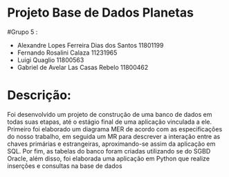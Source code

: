 # Projeto Base de Dados Planetas

#Grupo 5 :
* Alexandre Lopes Ferreira Dias dos Santos 11801199
* Fernando Rosalini Calaza 11231965
* Luigi Quaglio 11800563
* Gabriel de Avelar Las Casas Rebelo 11800462

# Descrição: 
Foi desenvolvido um projeto de construção de uma banco de dados em todas suas etapas, até o estágio final de uma aplicação vinculada a ele. Primeiro foi elaborado um diagrama MER de acordo com as especificações do nosso trabalho, em seguida um MR para descrever a interação entre as chaves primárias e estrangeiras, aproximando-se assim da aplicação em SQL.
Por fim, as tabelas do banco foram criadas utilizando se do SGBD Oracle, além disso, foi elaborada uma aplicação em Python que realize inserções e consultas na base de dados
